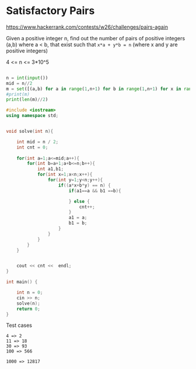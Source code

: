# Satisfactory Pairs

https://www.hackerrank.com/contests/w26/challenges/pairs-again

Given a positive integer n, find out the number of pairs of positive integers (a,b) where a < b,
that exist such that `x*a + y*b = n` (where x and y are positive integers)

4 <= n <= 3*10^5

```python

n = int(input())
mid = n//2
m = set([(a,b) for a in range(1,n+1) for b in range(1,n+1) for x in range(1,n) for y in range(1,n) if (a*x + b*y == n) and ((a > 0 and b >0) and (a !=b) and (x > 0 and y >0) )])
#print(m)
print(len(m)//2)
```
```cpp
#include <iostream>
using namespace std;


void solve(int n){

	int mid = n / 2;
	int cnt = 0;
    
	for(int a=1;a<=mid;a++){
		for(int b=a+1;a+b<=n;b++){
			int a1,b1;
			for(int x=1;x<n;x++){
				for(int y=1;y<n;y++){
					if((a*x+b*y) == n) {
						if(a1==a && b1 ==b){

						} else {
							cnt++;
						}
						a1 = a;
						b1 = b;
					}
				}
			}
		}
	}


	cout << cnt <<  endl;
}

int main() {

	int n = 0;
	cin >> n;
	solve(n);
	return 0;
}

```

Test cases
```
4 => 2
11 => 18
30 => 93
100 => 566

1000 => 12817

```
